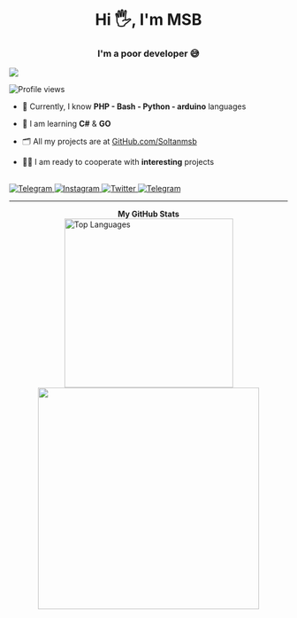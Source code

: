 <h1 align="center">Hi 🖐, I'm MSB</h1>
<h3 align="center">I'm a poor developer 😅</h3>
<a href="https://github.com/soltanmsb">
  <img src="https://readme-typing-svg.demolab.com/?font=Fira+Code&pause=1000&color=ffffff&background=FF52BC00&width=610&lines=Please%20follow%20my%20page.">
</a>


![Profile views](https://gpvc.arturio.dev/Soltanmsb)

- 💪 Currently, I know **PHP - Bash - Python - arduino** languages

- 🌱 I am learning **C#** & **GO**

- 🗂 All my projects are at <a href="https://githubub.com/Soltanmsb">GitHub.com/Soltanmsb</a>

- 👨‍💻 I am ready to cooperate with **interesting** projects
<br>
<a href="http://t.me/source_killer">
 <img alt="Telegram" src="https://img.shields.io/badge/Telegram-2CA5E0?style=for-the-badge&logo=telegram&logoColor=white" />
</a>
<a href="https://instagram.com/soltanmsb">
 <img alt="Instagram" src="https://img.shields.io/badge/Instagram-%23E4405F.svg?style=for-the-badge&logo=Instagram&logoColor=white" />
</a>
<a href="https://instagram.com/soltanmsb">
 <img alt="Twitter" src="https://img.shields.io/badge/Twitter-0084e0.svg?style=for-the-badge&logo=Twitter&logoColor=white" />
</a>
<a href="mailto:Soltanmsb@gmail.com">
 <img alt="Telegram" src="https://img.shields.io/badge/Gmail-ff0000?style=for-the-badge&logo=Gmail&logoColor=white" />
</a>

 <hr>
<center>
 <td>
  <b>My GitHub Stats</b><br>
  <a href="https://github.com/Soltanmsb" align="left">
   <img width="305px" src="https://github-readme-stats.vercel.app/api/top-langs/?username=Soltanmsb&langs_count=10&theme=react&text_color=ffffff&icon_color=0891b2&hide_border=true&locale=en&custom_title=Top%20%Languages" alt="Top Languages" /></a>
 </td>
 <td>
  <a href="https://github.com/Soltanmsb">
    <img width="400px" align="center" src="https://github-readme-stats.vercel.app/api?username=Soltanmsb&show_icons=true&theme=react&hide_border=true" />         
  </a>
 </td>
</center>  
